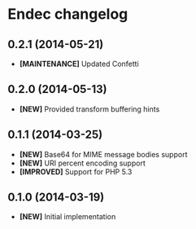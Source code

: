 # Endec changelog

## 0.2.1 (2014-05-21)

- **[MAINTENANCE]** Updated Confetti

## 0.2.0 (2014-05-13)

- **[NEW]** Provided transform buffering hints

## 0.1.1 (2014-03-25)

- **[NEW]** Base64 for MIME message bodies support
- **[NEW]** URI percent encoding support
- **[IMPROVED]** Support for PHP 5.3

## 0.1.0 (2014-03-19)

- **[NEW]** Initial implementation
